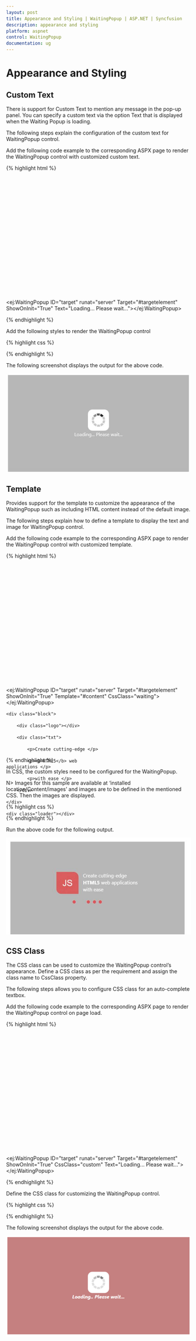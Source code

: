 ```yaml
---
layout: post
title: Appearance and Styling | WaitingPopup | ASP.NET | Syncfusion
description: appearance and styling 	
platform: aspnet
control: WaitingPopup
documentation: ug
---
```


# Appearance and Styling 	

## Custom Text

There is support for Custom Text to mention any message in the pop-up panel.  You can specify a custom text via the option Text that is displayed when the Waiting Popup is loading.

The following steps explain the configuration of the custom text for WaitingPopup control.

Add the following code example to the corresponding ASPX page to render the WaitingPopup control with customized custom text.

{% highlight html %}

<div id="targetelement"></div>

<ej:WaitingPopup ID="target" runat="server" Target="#targetelement" ShowOnInit="True" Text="Loading... Please wait..."></ej:WaitingPopup>

{% endhighlight %}



Add the following styles to render the WaitingPopup control

{% highlight css %}

<style type="text/css">

    #targetelement {

        height: 320px;

        width: 600px;

    }

</style>

{% endhighlight %}

The following screenshot displays the output for the above code.

 ![](Appearance-and-Styling_images/Appearance-and-Styling_img1.png) 



## Template

Provides support for the template to customize the appearance of the WaitingPopup such as including HTML content instead of the default image.

The following steps explain how to define a template to display the text and image for WaitingPopup control.

Add the following code example to the corresponding ASPX page to render the WaitingPopup control with customized template.

{% highlight html %}

<div id="targetelement"></div>

<ej:WaitingPopup ID="target" runat="server" Target="#targetelement" ShowOnInit="True" Template="#content" CssClass="waiting"></ej:WaitingPopup>

<div id="content">

    <div class="block">

        <div class="logo"></div>

        <div class="txt">

            <p>Create cutting-edge </p>

            <p><b>HTML5</b> web applications </p>

            <p>with ease </p>

        </div>

    </div>

    <div class="loader"></div>

</div>

{% endhighlight %}



In CSS, the custom styles need to be configured for the WaitingPopup.

N> Images for this sample are available at ‘installed location/Content/images’ and images are to be defined in the mentioned CSS. Then the images are displayed.

{% highlight css %}

<style type="text/css" class="cssStyles">

    #targetelement {

        height: 320px;

        margin: 0 auto;

        width: 600px;
    }

    .block {

        height: 76px;

    }



    .logo {

        background-image: url("../Content/images/waitingpopup/js_logo.png");

        float: left;

        height: 100%;

        width: 77px;

        margin-right: 15px;

    }



    .txt {

        float: left;

        font-size: 17px;

        height: 100%;

        text-align: left;

    }



        .txt p {

            margin: 0;

        }



    .loader {

        background: url("../Content/images/waitingpopup/load_light.gif") no-repeat scroll -5px 18px transparent;

        height: 40px;

        width: 100%;

    }



    .darktheme .loader {

        background-image: url("../Content/images/waitingpopup/load_dark.gif");

    }



    #content {

        cursor: default;

        height: 112px;

        width: 285px;

    }

</style>

{% endhighlight %}



Run the above code for the following output.

![](Appearance-and-Styling_images/Appearance-and-Styling_img2.png) 



## CSS Class

The CSS class can be used to customize the WaitingPopup control’s appearance. Define a CSS class as per the requirement and assign the class name to CssClass property.

The following steps allows you to configure CSS class for an auto-complete textbox.

Add the following code example to the corresponding ASPX page to render the WaitingPopup control on page load.

{% highlight html %}

<div id="targetelement"></div>

<ej:WaitingPopup ID="target" runat="server" Target="#targetelement" ShowOnInit="True" CssClass="custom" Text="Loading... Please wait..."></ej:WaitingPopup>

{% endhighlight %}



Define the CSS class for customizing the WaitingPopup control.

{% highlight css %}

<style type="text/css">

    #targetelement {

        height: 320px;

        width: 600px;

    }



    .custom {

        background-color: darkred;

        font-style: italic;

        font-weight: bolder;

        opacity: 0.5;

    }

</style>

{% endhighlight %}



The following screenshot displays the output for the above code.

![](Appearance-and-Styling_images/Appearance-and-Styling_img3.png) 





